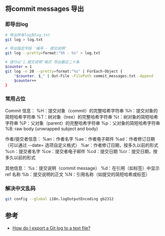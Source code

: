 ## 将commit messages 导出

### 即导出log

```bash
# 导出所有log到log.txt
git log > log.txt

# 导出指定字段 '编号 - 提交说明'
git log --pretty=format:"%h - %s" > log.txt

# 逐行以'1.提交说明'格式 导出最近二十条
$counter = 1
git log -n 20 --pretty=format:"%s" | ForEach-Object {
    "$counter. $_" | Out-File -FilePath commit_messages.txt -Append
    $counter++
}
```

### 常用占位

Commit 信息：
%H：提交对象（commit）的完整哈希字符串
%h：提交对象的简短哈希字符串
%T：树对象（tree）的完整哈希字符串
%t：树对象的简短哈希字符串
%P：父对象（parent）的完整哈希字符串
%p：父对象的简短哈希字符串
%B: raw body (unwrapped subject and body)

作者/提交者信息：
%an：作者名字
%ae：作者电子邮件
%ad：作者修订日期（可以通过 --date= 选项自定义格式）
%ar：作者修订日期，按多久以前的形式
%cn：提交者名字
%ce：提交者电子邮件
%cd：提交日期
%cr：提交日期，按多久以前的形式

其他信息：
%s：提交说明（commit message）
%d：在引用（如标签）中显示 ref 名称
%b：提交说明的正文
%N：引用名称（如提交的简短哈希或标签）

### 解决中文乱码

```bash
git config --global i18n.logOutputEncoding gb2312
```

## 参考

- [How do I export a Git log to a text file?](https://stackoverflow.com/questions/10330425/how-do-i-export-a-git-log-to-a-text-file)

